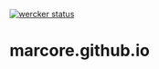 [![wercker status](https://app.wercker.com/status/15c9985883022f4100180f33a3a02a3d/m "wercker status")](https://app.wercker.com/project/bykey/15c9985883022f4100180f33a3a02a3d)

marcore.github.io
=================
